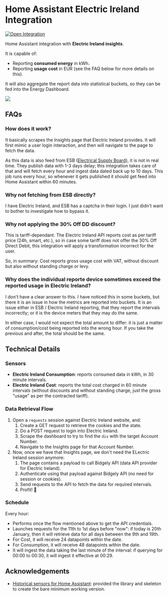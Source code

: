# Home Assistant Electric Ireland Integration

[![Open Integration](https://my.home-assistant.io/badges/hacs_repository.svg)](https://my.home-assistant.io/redirect/hacs_repository/?owner=barreeeiroo&repository=Home-Assistant-Electric-Ireland&category=integration)

Home Assistant integration with **Electric Ireland insights**.

It is capable of:

* Reporting **consumed energy** in kWh.
* Reporting **usage cost** in EUR (see the FAQ below for more details on this).

It will also aggregate the report data into statistical buckets, so they can be fed into the Energy Dashboard.

![](https://i.imgur.com/6ew3JIf.png)

## FAQs

### How does it work?

It basically scrapes the Insights page that Electric Ireland provides. It will first mimic a user login interaction,
and then will navigate to the page to fetch the data.

As this data is also feed from ESB ([Electrical Supply Board](https://esb.ie)), it is not in real time. They publish
data with 1-3 days delay; this integration takes care of that and will fetch every hour and ingest data dated back up
to 10 days. This job runs every hour, so whenever it gets published it should get feed into Home Assistant within 60
minutes.

### Why not fetching from ESB directly?

I have Electric Ireland, and ESB has a captcha in their login. I just didn't want to bother to investigate how to
bypass it.

### Why not applying the 30% Off DD discount?

This is tariff-dependant. The Electric Ireland API reports cost as per tariff price (24h, smart, etc.), so in case some
tariff does not offer the 30% Off Direct Debit, this integration will apply a transformation incorrect for the user.

So, in summary: Cost reports gross usage cost with VAT, without discount but also without standing charge or levy.

### Why does the individual reporte device sometimes exceed the reported usage in Electric Ireland?

I don't have a clear answer to this. I have noticed this in some buckets, but there it is an issue in how the metrics
are reported into buckets. It is an issue either in ESB / Electric Ireland reporting, that they report the intervals
incorrectly; or it is the device meters that they may do the same.

In either case, I would not expect the total amount to differ: it is just a matter of consumption/cost being reported
into the wrong hour. If you take the previous and after, the total should be the same.

## Technical Details

### Sensors

* **Electric Ireland Consumption**: reports consumed data in kWh, in 30 minute intervals.
* **Electric Ireland Cost**: reports the total cost charged in 60 minute intervals (without discounts and without
  standing charge, just the gross "usage" as per the contracted tariff).

### Data Retrieval Flow

1. Open a `requests` session against Electric Ireland website, and:
    1. Create a GET request to retrieve the cookies and the state.
    2. Do a POST request to login into Electric Ireland.
    3. Scrape the dashboard to try to find the `div` with the target Account Number.
    4. Navigate to the Insights page for that Account Number.
2. Now, once we have that Insights page, we don't need the ELectric Ireland session anymore:
    1. The page contains a payload to call Bidgely API (data API provider for Electric Ireland).
    2. Authenticate using that payload against Bidgely API (no need for session or cookies).
    3. Send requests to the API to fetch the data for required intervals.
    4. Profit! 🎉

### Schedule

Every hour:

* Performs once the flow mentioned above to get the API credentials.
* Launches requests for the 11th to 1st days before "now": if today is 20th January, then it will retrieve data
  for all days between the 9th and 19th.
* For Cost, it will receive 24 datapoints within the date.
* For Consumption, it will receive 48 datapoints within the date.
* It will ingest the data taking the last minute of the interval: if querying for 00:00 to 00:30, it will ingest it
  effective at 00:29.

## Acknowledgements

* [Historical sensors for Home Assistant](https://github.com/ldotlopez/ha-historical-sensor): provided the library and 
  skeleton to create the bare minimum working version.
